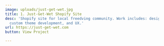 ```yaml
---
image: uploads/just-get-wet.jpg
title: 1. Just-Get-Wet Shopify Site
desc: 'Shopify site for local freedving community. Work includes: design changes,
  custom theme development, and UX.'
url: https://just-get-wet.com
button: View Project

---
```

